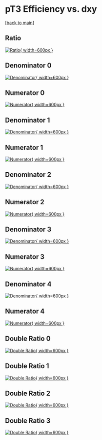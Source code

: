# pT3 Efficiency vs. dxy

[[back to main](./)]



## Ratio

[![Ratio](../mtv/var/pT3_xtr_321_1_eff_dxy.png){ width=600px }](../mtv/var/pT3_xtr_321_1_eff_dxy.pdf)

## Denominator 0

[![Denominator](../mtv/den/pT3_xtr_321_1_eff_dxy_den0.png){ width=600px }](../mtv/den/pT3_xtr_321_1_eff_dxy_den0.pdf)

## Numerator 0

[![Numerator](../mtv/num/pT3_xtr_321_1_eff_dxy_num0.png){ width=600px }](../mtv/num/pT3_xtr_321_1_eff_dxy_num0.pdf)

## Denominator 1

[![Denominator](../mtv/den/pT3_xtr_321_1_eff_dxy_den1.png){ width=600px }](../mtv/den/pT3_xtr_321_1_eff_dxy_den1.pdf)

## Numerator 1

[![Numerator](../mtv/num/pT3_xtr_321_1_eff_dxy_num1.png){ width=600px }](../mtv/num/pT3_xtr_321_1_eff_dxy_num1.pdf)

## Denominator 2

[![Denominator](../mtv/den/pT3_xtr_321_1_eff_dxy_den2.png){ width=600px }](../mtv/den/pT3_xtr_321_1_eff_dxy_den2.pdf)

## Numerator 2

[![Numerator](../mtv/num/pT3_xtr_321_1_eff_dxy_num2.png){ width=600px }](../mtv/num/pT3_xtr_321_1_eff_dxy_num2.pdf)

## Denominator 3

[![Denominator](../mtv/den/pT3_xtr_321_1_eff_dxy_den3.png){ width=600px }](../mtv/den/pT3_xtr_321_1_eff_dxy_den3.pdf)

## Numerator 3

[![Numerator](../mtv/num/pT3_xtr_321_1_eff_dxy_num3.png){ width=600px }](../mtv/num/pT3_xtr_321_1_eff_dxy_num3.pdf)

## Denominator 4

[![Denominator](../mtv/den/pT3_xtr_321_1_eff_dxy_den4.png){ width=600px }](../mtv/den/pT3_xtr_321_1_eff_dxy_den4.pdf)

## Numerator 4

[![Numerator](../mtv/num/pT3_xtr_321_1_eff_dxy_num4.png){ width=600px }](../mtv/num/pT3_xtr_321_1_eff_dxy_num4.pdf)

## Double Ratio 0

[![Double Ratio](../mtv/ratio/pT3_xtr_321_1_eff_dxy_ratio0.png){ width=600px }](../mtv/ratio/pT3_xtr_321_1_eff_dxy_ratio0.pdf)

## Double Ratio 1

[![Double Ratio](../mtv/ratio/pT3_xtr_321_1_eff_dxy_ratio1.png){ width=600px }](../mtv/ratio/pT3_xtr_321_1_eff_dxy_ratio1.pdf)

## Double Ratio 2

[![Double Ratio](../mtv/ratio/pT3_xtr_321_1_eff_dxy_ratio2.png){ width=600px }](../mtv/ratio/pT3_xtr_321_1_eff_dxy_ratio2.pdf)

## Double Ratio 3

[![Double Ratio](../mtv/ratio/pT3_xtr_321_1_eff_dxy_ratio3.png){ width=600px }](../mtv/ratio/pT3_xtr_321_1_eff_dxy_ratio3.pdf)

